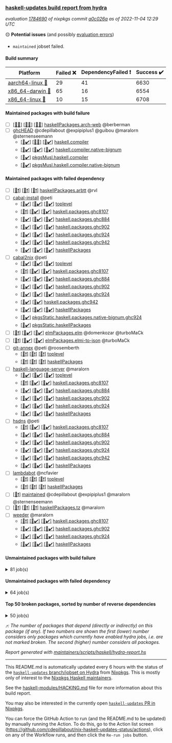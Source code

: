### [haskell-updates build report from hydra](https://hydra.nixos.org/jobset/nixpkgs/haskell-updates)
*evaluation [1784690](https://hydra.nixos.org/eval/1784690) of nixpkgs commit [a0c026a](https://github.com/NixOS/nixpkgs/commits/a0c026a0d79932b1881e02de89f0b24faf8d6024) as of 2022-11-04 12:29 UTC*

:yellow_circle: **Potential issues** (and possibly [evaluation errors](https://hydra.nixos.org/jobset/nixpkgs/haskell-updates))
  * `maintained` jobset failed.

#### Build summary

 | Platform | Failed :x: | DependencyFailed :heavy_exclamation_mark: | Success :heavy_check_mark: | 
 | --- | --- | --- | --- | 
 | [aarch64-linux :iphone:](https://hydra.nixos.org/eval/1784690?filter=.aarch64-linux) | 29 | 41 | 6630 | 
 | [x86_64-darwin :apple:](https://hydra.nixos.org/eval/1784690?filter=.x86_64-darwin) | 65 | 16 | 6554 | 
 | [x86_64-linux :penguin:](https://hydra.nixos.org/eval/1784690?filter=.x86_64-linux) | 10 | 15 | 6708 | 
#### Maintained packages with build failure
- [ ] [[:iphone::x:]](https://hydra.nixos.org/build/197649107) [[:apple::x:]](https://hydra.nixos.org/build/197650530) [[:penguin::x:]](https://hydra.nixos.org/build/197651882) [haskellPackages.arch-web](https://hydra.nixos.org/eval/1784690?filter=haskellPackages.arch-web) @berberman
- [ ] [ghcHEAD](https://hydra.nixos.org/eval/1784690?filter=ghcHEAD) @cdepillabout @expipiplus1 @guibou @maralorn @sternenseemann
  - [[:iphone::heavy_check_mark:]](https://hydra.nixos.org/build/197604411) [[:apple::x:]](https://hydra.nixos.org/build/197590187) [[:penguin::heavy_check_mark:]](https://hydra.nixos.org/build/197602355) [haskell.compiler](https://hydra.nixos.org/eval/1784690?filter=haskell.compiler.ghcHEAD)
  - [[:iphone::heavy_check_mark:]](https://hydra.nixos.org/build/197604276) [[:apple::heavy_check_mark:]](https://hydra.nixos.org/build/197594277) [[:penguin::heavy_check_mark:]](https://hydra.nixos.org/build/197585129) [haskell.compiler.native-bignum](https://hydra.nixos.org/eval/1784690?filter=haskell.compiler.native-bignum.ghcHEAD)
  -   [[:penguin::heavy_check_mark:]](https://hydra.nixos.org/build/197598513) [pkgsMusl.haskell.compiler](https://hydra.nixos.org/eval/1784690?filter=pkgsMusl.haskell.compiler.ghcHEAD)
  -   [[:penguin::heavy_check_mark:]](https://hydra.nixos.org/build/197593043) [pkgsMusl.haskell.compiler.native-bignum](https://hydra.nixos.org/eval/1784690?filter=pkgsMusl.haskell.compiler.native-bignum.ghcHEAD)
#### Maintained packages with failed dependency
- [ ] [[:iphone::heavy_exclamation_mark:]](https://hydra.nixos.org/build/197650784) [[:apple::heavy_exclamation_mark:]](https://hydra.nixos.org/build/197649951) [[:penguin::heavy_exclamation_mark:]](https://hydra.nixos.org/build/197650118) [haskellPackages.arbtt](https://hydra.nixos.org/eval/1784690?filter=haskellPackages.arbtt) @rvl
- [ ] [cabal-install](https://hydra.nixos.org/eval/1784690?filter=cabal-install) @peti
  - [[:iphone::heavy_check_mark:]](https://hydra.nixos.org/build/197597796) [[:apple::heavy_check_mark:]](https://hydra.nixos.org/build/197599273) [[:penguin::heavy_check_mark:]](https://hydra.nixos.org/build/197595110) [toplevel](https://hydra.nixos.org/eval/1784690?filter=cabal-install)
  - [[:iphone::heavy_exclamation_mark:]](https://hydra.nixos.org/build/197585524) [[:apple::heavy_check_mark:]](https://hydra.nixos.org/build/197604379) [[:penguin::heavy_check_mark:]](https://hydra.nixos.org/build/197593752) [haskell.packages.ghc8107](https://hydra.nixos.org/eval/1784690?filter=haskell.packages.ghc8107.cabal-install)
  - [[:iphone::heavy_check_mark:]](https://hydra.nixos.org/build/197594172) [[:apple::heavy_check_mark:]](https://hydra.nixos.org/build/197598921) [[:penguin::heavy_check_mark:]](https://hydra.nixos.org/build/197585728) [haskell.packages.ghc884](https://hydra.nixos.org/eval/1784690?filter=haskell.packages.ghc884.cabal-install)
  - [[:iphone::heavy_check_mark:]](https://hydra.nixos.org/build/197595113) [[:apple::heavy_check_mark:]](https://hydra.nixos.org/build/197595480) [[:penguin::heavy_check_mark:]](https://hydra.nixos.org/build/197591709) [haskell.packages.ghc902](https://hydra.nixos.org/eval/1784690?filter=haskell.packages.ghc902.cabal-install)
  - [[:iphone::heavy_check_mark:]](https://hydra.nixos.org/build/197594815) [[:apple::heavy_check_mark:]](https://hydra.nixos.org/build/197593150) [[:penguin::heavy_check_mark:]](https://hydra.nixos.org/build/197604521) [haskell.packages.ghc924](https://hydra.nixos.org/eval/1784690?filter=haskell.packages.ghc924.cabal-install)
  - [[:iphone::heavy_check_mark:]](https://hydra.nixos.org/build/197593821) [[:apple::heavy_check_mark:]](https://hydra.nixos.org/build/197591195) [[:penguin::heavy_check_mark:]](https://hydra.nixos.org/build/197588886) [haskell.packages.ghc942](https://hydra.nixos.org/eval/1784690?filter=haskell.packages.ghc942.cabal-install)
  - [[:iphone::heavy_check_mark:]](https://hydra.nixos.org/build/197603074) [[:apple::heavy_check_mark:]](https://hydra.nixos.org/build/197599502) [[:penguin::heavy_check_mark:]](https://hydra.nixos.org/build/197602032) [haskellPackages](https://hydra.nixos.org/eval/1784690?filter=haskellPackages.cabal-install)
- [ ] [cabal2nix](https://hydra.nixos.org/eval/1784690?filter=cabal2nix) @peti
  - [[:iphone::heavy_check_mark:]](https://hydra.nixos.org/build/197648579) [[:apple::heavy_check_mark:]](https://hydra.nixos.org/build/197649891) [[:penguin::heavy_check_mark:]](https://hydra.nixos.org/build/197649902) [toplevel](https://hydra.nixos.org/eval/1784690?filter=cabal2nix)
  - [[:iphone::heavy_exclamation_mark:]](https://hydra.nixos.org/build/197648235) [[:apple::heavy_check_mark:]](https://hydra.nixos.org/build/197649440) [[:penguin::heavy_check_mark:]](https://hydra.nixos.org/build/197650518) [haskell.packages.ghc8107](https://hydra.nixos.org/eval/1784690?filter=haskell.packages.ghc8107.cabal2nix)
  - [[:iphone::heavy_check_mark:]](https://hydra.nixos.org/build/197651482) [[:apple::heavy_check_mark:]](https://hydra.nixos.org/build/197648738) [[:penguin::heavy_check_mark:]](https://hydra.nixos.org/build/197649741) [haskell.packages.ghc884](https://hydra.nixos.org/eval/1784690?filter=haskell.packages.ghc884.cabal2nix)
  - [[:iphone::heavy_check_mark:]](https://hydra.nixos.org/build/197651268) [[:apple::heavy_check_mark:]](https://hydra.nixos.org/build/197651666) [[:penguin::heavy_check_mark:]](https://hydra.nixos.org/build/197650211) [haskell.packages.ghc902](https://hydra.nixos.org/eval/1784690?filter=haskell.packages.ghc902.cabal2nix)
  - [[:iphone::heavy_check_mark:]](https://hydra.nixos.org/build/197650225) [[:apple::heavy_check_mark:]](https://hydra.nixos.org/build/197649342) [[:penguin::heavy_check_mark:]](https://hydra.nixos.org/build/197649456) [haskell.packages.ghc924](https://hydra.nixos.org/eval/1784690?filter=haskell.packages.ghc924.cabal2nix)
  -  [[:apple::heavy_check_mark:]](https://hydra.nixos.org/build/197651416) [[:penguin::heavy_check_mark:]](https://hydra.nixos.org/build/197650305) [haskell.packages.ghc942](https://hydra.nixos.org/eval/1784690?filter=haskell.packages.ghc942.cabal2nix)
  - [[:iphone::heavy_check_mark:]](https://hydra.nixos.org/build/197651329) [[:apple::heavy_check_mark:]](https://hydra.nixos.org/build/197649792) [[:penguin::heavy_check_mark:]](https://hydra.nixos.org/build/197651523) [haskellPackages](https://hydra.nixos.org/eval/1784690?filter=haskellPackages.cabal2nix)
  -   [[:penguin::heavy_check_mark:]](https://hydra.nixos.org/build/197649762) [pkgsStatic.haskell.packages.native-bignum.ghc924](https://hydra.nixos.org/eval/1784690?filter=pkgsStatic.haskell.packages.native-bignum.ghc924.cabal2nix)
  -   [[:penguin::heavy_check_mark:]](https://hydra.nixos.org/build/197648354) [pkgsStatic.haskellPackages](https://hydra.nixos.org/eval/1784690?filter=pkgsStatic.haskellPackages.cabal2nix)
- [ ] [[:iphone::heavy_exclamation_mark:]](https://hydra.nixos.org/build/197650958) [[:apple::heavy_check_mark:]](https://hydra.nixos.org/build/197649702) [[:penguin::heavy_check_mark:]](https://hydra.nixos.org/build/197648842) [elmPackages.elm](https://hydra.nixos.org/eval/1784690?filter=elmPackages.elm) @domenkozar @turboMaCk
- [ ] [[:iphone::heavy_exclamation_mark:]](https://hydra.nixos.org/build/197651438) [[:apple::heavy_check_mark:]](https://hydra.nixos.org/build/197651699) [[:penguin::heavy_check_mark:]](https://hydra.nixos.org/build/197648740) [elmPackages.elmi-to-json](https://hydra.nixos.org/eval/1784690?filter=elmPackages.elmi-to-json) @turboMaCk
- [ ] [git-annex](https://hydra.nixos.org/eval/1784690?filter=git-annex) @peti @roosemberth
  - [[:iphone::heavy_exclamation_mark:]](https://hydra.nixos.org/build/197650774) [[:apple::heavy_exclamation_mark:]](https://hydra.nixos.org/build/197649644) [[:penguin::heavy_exclamation_mark:]](https://hydra.nixos.org/build/197650315) [toplevel](https://hydra.nixos.org/eval/1784690?filter=git-annex)
  - [[:iphone::heavy_exclamation_mark:]](https://hydra.nixos.org/build/197648540) [[:apple::heavy_exclamation_mark:]](https://hydra.nixos.org/build/197651139) [[:penguin::heavy_exclamation_mark:]](https://hydra.nixos.org/build/197651788) [haskellPackages](https://hydra.nixos.org/eval/1784690?filter=haskellPackages.git-annex)
- [ ] [haskell-language-server](https://hydra.nixos.org/eval/1784690?filter=haskell-language-server) @maralorn
  - [[:iphone::heavy_check_mark:]](https://hydra.nixos.org/build/197650773) [[:apple::heavy_check_mark:]](https://hydra.nixos.org/build/197648996) [[:penguin::heavy_check_mark:]](https://hydra.nixos.org/build/197649709) [toplevel](https://hydra.nixos.org/eval/1784690?filter=haskell-language-server)
  - [[:iphone::heavy_exclamation_mark:]](https://hydra.nixos.org/build/197648970) [[:apple::heavy_check_mark:]](https://hydra.nixos.org/build/197649123) [[:penguin::heavy_check_mark:]](https://hydra.nixos.org/build/197648925) [haskell.packages.ghc8107](https://hydra.nixos.org/eval/1784690?filter=haskell.packages.ghc8107.haskell-language-server)
  - [[:iphone::heavy_check_mark:]](https://hydra.nixos.org/build/197650594) [[:apple::heavy_check_mark:]](https://hydra.nixos.org/build/197651836) [[:penguin::heavy_check_mark:]](https://hydra.nixos.org/build/197648987) [haskell.packages.ghc884](https://hydra.nixos.org/eval/1784690?filter=haskell.packages.ghc884.haskell-language-server)
  - [[:iphone::heavy_check_mark:]](https://hydra.nixos.org/build/197650822) [[:apple::heavy_check_mark:]](https://hydra.nixos.org/build/197649424) [[:penguin::heavy_check_mark:]](https://hydra.nixos.org/build/197649336) [haskell.packages.ghc902](https://hydra.nixos.org/eval/1784690?filter=haskell.packages.ghc902.haskell-language-server)
  - [[:iphone::heavy_check_mark:]](https://hydra.nixos.org/build/197648682) [[:apple::heavy_check_mark:]](https://hydra.nixos.org/build/197648341) [[:penguin::heavy_check_mark:]](https://hydra.nixos.org/build/197651105) [haskell.packages.ghc924](https://hydra.nixos.org/eval/1784690?filter=haskell.packages.ghc924.haskell-language-server)
  - [[:iphone::heavy_check_mark:]](https://hydra.nixos.org/build/197651061) [[:apple::heavy_check_mark:]](https://hydra.nixos.org/build/197651359) [[:penguin::heavy_check_mark:]](https://hydra.nixos.org/build/197650988) [haskellPackages](https://hydra.nixos.org/eval/1784690?filter=haskellPackages.haskell-language-server)
- [ ] [hsdns](https://hydra.nixos.org/eval/1784690?filter=hsdns) @peti
  - [[:iphone::heavy_exclamation_mark:]](https://hydra.nixos.org/build/197585781) [[:apple::heavy_check_mark:]](https://hydra.nixos.org/build/197601154) [[:penguin::heavy_check_mark:]](https://hydra.nixos.org/build/197586759) [haskell.packages.ghc8107](https://hydra.nixos.org/eval/1784690?filter=haskell.packages.ghc8107.hsdns)
  - [[:iphone::heavy_check_mark:]](https://hydra.nixos.org/build/197597155) [[:apple::heavy_check_mark:]](https://hydra.nixos.org/build/197602006) [[:penguin::heavy_check_mark:]](https://hydra.nixos.org/build/197591843) [haskell.packages.ghc884](https://hydra.nixos.org/eval/1784690?filter=haskell.packages.ghc884.hsdns)
  - [[:iphone::heavy_check_mark:]](https://hydra.nixos.org/build/197595879) [[:apple::heavy_check_mark:]](https://hydra.nixos.org/build/197593336) [[:penguin::heavy_check_mark:]](https://hydra.nixos.org/build/197597318) [haskell.packages.ghc902](https://hydra.nixos.org/eval/1784690?filter=haskell.packages.ghc902.hsdns)
  - [[:iphone::heavy_check_mark:]](https://hydra.nixos.org/build/197598340) [[:apple::heavy_check_mark:]](https://hydra.nixos.org/build/197601885) [[:penguin::heavy_check_mark:]](https://hydra.nixos.org/build/197589631) [haskell.packages.ghc924](https://hydra.nixos.org/eval/1784690?filter=haskell.packages.ghc924.hsdns)
  - [[:iphone::heavy_check_mark:]](https://hydra.nixos.org/build/197604376) [[:apple::heavy_check_mark:]](https://hydra.nixos.org/build/197585320) [[:penguin::heavy_check_mark:]](https://hydra.nixos.org/build/197590267) [haskell.packages.ghc942](https://hydra.nixos.org/eval/1784690?filter=haskell.packages.ghc942.hsdns)
  - [[:iphone::heavy_check_mark:]](https://hydra.nixos.org/build/197603348) [[:apple::heavy_check_mark:]](https://hydra.nixos.org/build/197598605) [[:penguin::heavy_check_mark:]](https://hydra.nixos.org/build/197598313) [haskellPackages](https://hydra.nixos.org/eval/1784690?filter=haskellPackages.hsdns)
- [ ] [lambdabot](https://hydra.nixos.org/eval/1784690?filter=lambdabot) @ncfavier
  - [[:iphone::heavy_exclamation_mark:]](https://hydra.nixos.org/build/197649275) [[:apple::heavy_exclamation_mark:]](https://hydra.nixos.org/build/197649252) [[:penguin::heavy_exclamation_mark:]](https://hydra.nixos.org/build/197650853) [toplevel](https://hydra.nixos.org/eval/1784690?filter=lambdabot)
  - [[:iphone::heavy_exclamation_mark:]](https://hydra.nixos.org/build/197649428) [[:apple::heavy_exclamation_mark:]](https://hydra.nixos.org/build/197648377) [[:penguin::heavy_exclamation_mark:]](https://hydra.nixos.org/build/197648931) [haskellPackages](https://hydra.nixos.org/eval/1784690?filter=haskellPackages.lambdabot)
- [ ] [[:penguin::heavy_exclamation_mark:]](https://hydra.nixos.org/build/197649844) [maintained](https://hydra.nixos.org/eval/1784690?filter=maintained) @cdepillabout @expipiplus1 @maralorn @sternenseemann
- [ ] [[:iphone::heavy_exclamation_mark:]](https://hydra.nixos.org/build/197650814) [[:apple::heavy_exclamation_mark:]](https://hydra.nixos.org/build/197651758) [[:penguin::heavy_exclamation_mark:]](https://hydra.nixos.org/build/197649583) [haskellPackages.tz](https://hydra.nixos.org/eval/1784690?filter=haskellPackages.tz) @maralorn
- [ ] [weeder](https://hydra.nixos.org/eval/1784690?filter=weeder) @maralorn
  - [[:iphone::heavy_exclamation_mark:]](https://hydra.nixos.org/build/197650785) [[:apple::heavy_check_mark:]](https://hydra.nixos.org/build/197649115) [[:penguin::heavy_check_mark:]](https://hydra.nixos.org/build/197650069) [haskell.packages.ghc8107](https://hydra.nixos.org/eval/1784690?filter=haskell.packages.ghc8107.weeder)
  - [[:iphone::heavy_check_mark:]](https://hydra.nixos.org/build/197649557) [[:apple::heavy_check_mark:]](https://hydra.nixos.org/build/197651417) [[:penguin::heavy_check_mark:]](https://hydra.nixos.org/build/197650382) [haskell.packages.ghc902](https://hydra.nixos.org/eval/1784690?filter=haskell.packages.ghc902.weeder)
  - [[:iphone::heavy_check_mark:]](https://hydra.nixos.org/build/197650205) [[:apple::heavy_check_mark:]](https://hydra.nixos.org/build/197648481) [[:penguin::heavy_check_mark:]](https://hydra.nixos.org/build/197651066) [haskell.packages.ghc924](https://hydra.nixos.org/eval/1784690?filter=haskell.packages.ghc924.weeder)
  - [[:iphone::heavy_check_mark:]](https://hydra.nixos.org/build/197649658) [[:apple::heavy_check_mark:]](https://hydra.nixos.org/build/197651600) [[:penguin::heavy_check_mark:]](https://hydra.nixos.org/build/197651914) [haskellPackages](https://hydra.nixos.org/eval/1784690?filter=haskellPackages.weeder)
#### Unmaintained packages with build failure
<details><summary>81 job(s) </summary>

- [ ] [[:iphone::heavy_check_mark:]](https://hydra.nixos.org/build/197648346) [[:apple::heavy_check_mark:]](https://hydra.nixos.org/build/197649419) [[:penguin::x:]](https://hydra.nixos.org/build/197651538) [haskellPackages.scheduler](https://hydra.nixos.org/eval/1784690?filter=haskellPackages.scheduler)  :arrow_heading_up: 6 | 12
- [ ] [[:iphone::x:]](https://hydra.nixos.org/build/197588888) [[:apple::heavy_check_mark:]](https://hydra.nixos.org/build/197589072) [[:penguin::heavy_check_mark:]](https://hydra.nixos.org/build/197590254) [haskellPackages.OrderedBits](https://hydra.nixos.org/eval/1784690?filter=haskellPackages.OrderedBits)  :arrow_heading_up: 5 | 36
- [ ] [[:iphone::x:]](https://hydra.nixos.org/build/197650798) [[:apple::heavy_check_mark:]](https://hydra.nixos.org/build/197648812) [[:penguin::heavy_check_mark:]](https://hydra.nixos.org/build/197650929) [haskellPackages.hw-json-simd](https://hydra.nixos.org/eval/1784690?filter=haskellPackages.hw-json-simd)  :arrow_heading_up: 4 | 8
- [ ] [[:iphone::x:]](https://hydra.nixos.org/build/197648621) [[:apple::heavy_check_mark:]](https://hydra.nixos.org/build/197651765) [[:penguin::heavy_check_mark:]](https://hydra.nixos.org/build/197649080) [haskellPackages.hw-simd](https://hydra.nixos.org/eval/1784690?filter=haskellPackages.hw-simd)  :arrow_heading_up: 4 | 8
- [ ] [[:iphone::x:]](https://hydra.nixos.org/build/197649665) [[:apple::x:]](https://hydra.nixos.org/build/197651533) [[:penguin::x:]](https://hydra.nixos.org/build/197651184) [haskellPackages.tzdata](https://hydra.nixos.org/eval/1784690?filter=haskellPackages.tzdata)  :arrow_heading_up: 2 | 13
- [ ] [[:iphone::x:]](https://hydra.nixos.org/build/197599848) [[:apple::heavy_check_mark:]](https://hydra.nixos.org/build/197599144) [[:penguin::heavy_check_mark:]](https://hydra.nixos.org/build/197599908) [haskellPackages.long-double](https://hydra.nixos.org/eval/1784690?filter=haskellPackages.long-double)  :arrow_heading_up: 2 | 2
- [ ] [[:iphone::x:]](https://hydra.nixos.org/build/197650258) [[:apple::x:]](https://hydra.nixos.org/build/197650082) [[:penguin::heavy_check_mark:]](https://hydra.nixos.org/build/197649524) [haskellPackages.quic](https://hydra.nixos.org/eval/1784690?filter=haskellPackages.quic)  :arrow_heading_up: 2 | 2
- [ ] [[:iphone::x:]](https://hydra.nixos.org/build/197584819) [[:apple::heavy_check_mark:]](https://hydra.nixos.org/build/197590689) [[:penguin::heavy_check_mark:]](https://hydra.nixos.org/build/197604826) [haskellPackages.freetype2](https://hydra.nixos.org/eval/1784690?filter=haskellPackages.freetype2)  :arrow_heading_up: 1 | 8
- [ ] [[:iphone::x:]](https://hydra.nixos.org/build/197649327) [[:apple::x:]](https://hydra.nixos.org/build/197650152) [[:penguin::x:]](https://hydra.nixos.org/build/197650268) [haskellPackages.dice](https://hydra.nixos.org/eval/1784690?filter=haskellPackages.dice)  :arrow_heading_up: 1 | 1
- [ ] [[:iphone::x:]](https://hydra.nixos.org/build/197596598) [[:apple::x:]](https://hydra.nixos.org/build/197588217) [[:penguin::heavy_check_mark:]](https://hydra.nixos.org/build/197593375) [haskellPackages.easytensor](https://hydra.nixos.org/eval/1784690?filter=haskellPackages.easytensor)  :arrow_heading_up: 1 | 1
- [ ] [[:iphone::heavy_check_mark:]](https://hydra.nixos.org/build/197651111) [[:apple::x:]](https://hydra.nixos.org/build/197650289) [[:penguin::heavy_check_mark:]](https://hydra.nixos.org/build/197649975) [haskellPackages.gi-gdkx11](https://hydra.nixos.org/eval/1784690?filter=haskellPackages.gi-gdkx11)  :arrow_heading_up: 1 | 1
- [ ] [[:iphone::x:]](https://hydra.nixos.org/build/197590768) [[:apple::heavy_check_mark:]](https://hydra.nixos.org/build/197587217) [[:penguin::heavy_check_mark:]](https://hydra.nixos.org/build/197600619) [haskellPackages.nlopt-haskell](https://hydra.nixos.org/eval/1784690?filter=haskellPackages.nlopt-haskell)  :arrow_heading_up: 1 | 1
- [ ] [[:iphone::heavy_check_mark:]](https://hydra.nixos.org/build/197597403) [[:apple::x:]](https://hydra.nixos.org/build/197596448) [[:penguin::heavy_check_mark:]](https://hydra.nixos.org/build/197595547) [haskellPackages.openal-ffi](https://hydra.nixos.org/eval/1784690?filter=haskellPackages.openal-ffi)  :arrow_heading_up: 1 | 1
- [ ] [[:iphone::heavy_check_mark:]](https://hydra.nixos.org/build/197594370) [[:apple::x:]](https://hydra.nixos.org/build/197593558) [[:penguin::heavy_check_mark:]](https://hydra.nixos.org/build/197589402) [haskellPackages.stm-queue](https://hydra.nixos.org/eval/1784690?filter=haskellPackages.stm-queue)  :arrow_heading_up: 1 | 1
- [ ] [[:iphone::x:]](https://hydra.nixos.org/build/197594699) [[:apple::x:]](https://hydra.nixos.org/build/197593013) [[:penguin::heavy_check_mark:]](https://hydra.nixos.org/build/197587293) [haskellPackages.swisstable](https://hydra.nixos.org/eval/1784690?filter=haskellPackages.swisstable)  :arrow_heading_up: 1 | 1
- [ ] [[:iphone::x:]](https://hydra.nixos.org/build/197601957) [[:apple::heavy_check_mark:]](https://hydra.nixos.org/build/197590693) [[:penguin::heavy_check_mark:]](https://hydra.nixos.org/build/197604108) [haskellPackages.unicode-properties](https://hydra.nixos.org/eval/1784690?filter=haskellPackages.unicode-properties)  :arrow_heading_up: 1 | 1
- [ ] [[:iphone::x:]](https://hydra.nixos.org/build/197596717) [[:apple::heavy_check_mark:]](https://hydra.nixos.org/build/197588771) [[:penguin::heavy_check_mark:]](https://hydra.nixos.org/build/197585972) [haskellPackages.flatparse](https://hydra.nixos.org/eval/1784690?filter=haskellPackages.flatparse)  :arrow_heading_up: 0 | 17
- [ ] [[:iphone::heavy_check_mark:]](https://hydra.nixos.org/build/197591115) [[:apple::x:]](https://hydra.nixos.org/build/197601779) [[:penguin::heavy_check_mark:]](https://hydra.nixos.org/build/197585587) [haskellPackages.PyF](https://hydra.nixos.org/eval/1784690?filter=haskellPackages.PyF)  :arrow_heading_up: 0 | 5
- [ ] [[:iphone::heavy_check_mark:]](https://hydra.nixos.org/build/197591224) [[:apple::x:]](https://hydra.nixos.org/build/197592774) [[:penguin::heavy_check_mark:]](https://hydra.nixos.org/build/197594728) [haskellPackages.hmidi](https://hydra.nixos.org/eval/1784690?filter=haskellPackages.hmidi)  :arrow_heading_up: 0 | 4
- [ ] [[:iphone::heavy_check_mark:]](https://hydra.nixos.org/build/197603161) [[:apple::x:]](https://hydra.nixos.org/build/197648464) [[:penguin::heavy_check_mark:]](https://hydra.nixos.org/build/197601267) [haskellPackages.SDL-mixer](https://hydra.nixos.org/eval/1784690?filter=haskellPackages.SDL-mixer)  :arrow_heading_up: 0 | 2
- [ ] [[:iphone::x:]](https://hydra.nixos.org/build/197651665) [[:apple::x:]](https://hydra.nixos.org/build/197651406) [[:penguin::x:]](https://hydra.nixos.org/build/197649047) [haskellPackages.polysemy-log-co](https://hydra.nixos.org/eval/1784690?filter=haskellPackages.polysemy-log-co)  :arrow_heading_up: 0 | 2
- [ ] [[:iphone::heavy_check_mark:]](https://hydra.nixos.org/build/197589321) [[:apple::x:]](https://hydra.nixos.org/build/197604387) [[:penguin::heavy_check_mark:]](https://hydra.nixos.org/build/197593128) [haskellPackages.posix-socket](https://hydra.nixos.org/eval/1784690?filter=haskellPackages.posix-socket)  :arrow_heading_up: 0 | 2
- [ ] [[:iphone::heavy_check_mark:]](https://hydra.nixos.org/build/197604409) [[:apple::x:]](https://hydra.nixos.org/build/197595484) [[:penguin::heavy_check_mark:]](https://hydra.nixos.org/build/197599064) [haskellPackages.hamid](https://hydra.nixos.org/eval/1784690?filter=haskellPackages.hamid)  :arrow_heading_up: 0 | 1
- [ ] [[:iphone::heavy_check_mark:]](https://hydra.nixos.org/build/197600830) [[:apple::x:]](https://hydra.nixos.org/build/197590908) [[:penguin::heavy_check_mark:]](https://hydra.nixos.org/build/197594131) [haskellPackages.hmatrix-morpheus](https://hydra.nixos.org/eval/1784690?filter=haskellPackages.hmatrix-morpheus)  :arrow_heading_up: 0 | 1
- [ ] [[:iphone::heavy_check_mark:]](https://hydra.nixos.org/build/197587410) [[:apple::x:]](https://hydra.nixos.org/build/197594787) [[:penguin::heavy_check_mark:]](https://hydra.nixos.org/build/197601455) [haskellPackages.huckleberry](https://hydra.nixos.org/eval/1784690?filter=haskellPackages.huckleberry)  :arrow_heading_up: 0 | 1
- [ ] [[:iphone::heavy_check_mark:]](https://hydra.nixos.org/build/197595853) [[:apple::x:]](https://hydra.nixos.org/build/197602652) [[:penguin::heavy_check_mark:]](https://hydra.nixos.org/build/197602102) [haskellPackages.om-time](https://hydra.nixos.org/eval/1784690?filter=haskellPackages.om-time)  :arrow_heading_up: 0 | 1
- [ ] [[:iphone::x:]](https://hydra.nixos.org/build/197604616) [[:apple::heavy_check_mark:]](https://hydra.nixos.org/build/197595986) [[:penguin::heavy_check_mark:]](https://hydra.nixos.org/build/197598233) [haskellPackages.picosat](https://hydra.nixos.org/eval/1784690?filter=haskellPackages.picosat)  :arrow_heading_up: 0 | 1
- [ ] [[:iphone::heavy_check_mark:]](https://hydra.nixos.org/build/197599702) [[:apple::x:]](https://hydra.nixos.org/build/197601490) [[:penguin::heavy_check_mark:]](https://hydra.nixos.org/build/197584989) [haskellPackages.select](https://hydra.nixos.org/eval/1784690?filter=haskellPackages.select)  :arrow_heading_up: 0 | 1
- [ ] [[:iphone::heavy_check_mark:]](https://hydra.nixos.org/build/197603631) [[:apple::x:]](https://hydra.nixos.org/build/197587813) [[:penguin::heavy_check_mark:]](https://hydra.nixos.org/build/197587402) [haskellPackages.sysinfo](https://hydra.nixos.org/eval/1784690?filter=haskellPackages.sysinfo)  :arrow_heading_up: 0 | 1
- [ ] [[:iphone::heavy_check_mark:]](https://hydra.nixos.org/build/197600458) [[:apple::x:]](https://hydra.nixos.org/build/197602928) [[:penguin::heavy_check_mark:]](https://hydra.nixos.org/build/197596246) [haskellPackages.FractalArt](https://hydra.nixos.org/eval/1784690?filter=haskellPackages.FractalArt) 
- [ ] [[:iphone::x:]](https://hydra.nixos.org/build/197588800) [[:apple::heavy_check_mark:]](https://hydra.nixos.org/build/197594982) [[:penguin::heavy_check_mark:]](https://hydra.nixos.org/build/197589813) [haskellPackages.HsASA](https://hydra.nixos.org/eval/1784690?filter=haskellPackages.HsASA) 
- [ ] [[:iphone::heavy_check_mark:]](https://hydra.nixos.org/build/197601006) [[:apple::x:]](https://hydra.nixos.org/build/197594167) [[:penguin::heavy_check_mark:]](https://hydra.nixos.org/build/197602592) [haskellPackages.chiphunk](https://hydra.nixos.org/eval/1784690?filter=haskellPackages.chiphunk) 
- [ ] [[:iphone::x:]](https://hydra.nixos.org/build/197592906) [[:apple::heavy_check_mark:]](https://hydra.nixos.org/build/197585921) [[:penguin::heavy_check_mark:]](https://hydra.nixos.org/build/197587979) [haskellPackages.comfort-fftw](https://hydra.nixos.org/eval/1784690?filter=haskellPackages.comfort-fftw) 
- [ ] [[:iphone::heavy_check_mark:]](https://hydra.nixos.org/build/197594668) [[:apple::x:]](https://hydra.nixos.org/build/197597063) [[:penguin::heavy_check_mark:]](https://hydra.nixos.org/build/197593868) [haskellPackages.diskhash](https://hydra.nixos.org/eval/1784690?filter=haskellPackages.diskhash) 
- [ ] [[:iphone::heavy_check_mark:]](https://hydra.nixos.org/build/197592972) [[:apple::x:]](https://hydra.nixos.org/build/197587269) [[:penguin::heavy_check_mark:]](https://hydra.nixos.org/build/197594512) [haskellPackages.epub-tools](https://hydra.nixos.org/eval/1784690?filter=haskellPackages.epub-tools) 
- [ ] [[:iphone::heavy_check_mark:]](https://hydra.nixos.org/build/197590730) [[:apple::x:]](https://hydra.nixos.org/build/197590108) [[:penguin::heavy_check_mark:]](https://hydra.nixos.org/build/197588382) [haskellPackages.fudgets](https://hydra.nixos.org/eval/1784690?filter=haskellPackages.fudgets) 
- [ ] [[:iphone::heavy_check_mark:]](https://hydra.nixos.org/build/197648632) [[:apple::x:]](https://hydra.nixos.org/build/197650138) [[:penguin::heavy_check_mark:]](https://hydra.nixos.org/build/197649444) [haskellPackages.gerrit](https://hydra.nixos.org/eval/1784690?filter=haskellPackages.gerrit) 
- [ ] [[:iphone::heavy_check_mark:]](https://hydra.nixos.org/build/197596914) [[:apple::x:]](https://hydra.nixos.org/build/197595969) [[:penguin::heavy_check_mark:]](https://hydra.nixos.org/build/197590818) [haskellPackages.ghc-gc-hook](https://hydra.nixos.org/eval/1784690?filter=haskellPackages.ghc-gc-hook) 
- [ ] [[:apple::x:]](https://hydra.nixos.org/build/197649686) [haskellPackages.gi-gtkosxapplication](https://hydra.nixos.org/eval/1784690?filter=haskellPackages.gi-gtkosxapplication) 
- [ ] [[:iphone::x:]](https://hydra.nixos.org/build/197595645) [[:penguin::heavy_check_mark:]](https://hydra.nixos.org/build/197592916) [haskellPackages.gnome-keyring](https://hydra.nixos.org/eval/1784690?filter=haskellPackages.gnome-keyring) 
- [ ] [[:apple::x:]](https://hydra.nixos.org/build/197605025) [haskellPackages.gtk-mac-integration](https://hydra.nixos.org/eval/1784690?filter=haskellPackages.gtk-mac-integration) 
- [ ] [[:iphone::heavy_check_mark:]](https://hydra.nixos.org/build/197589671) [[:apple::x:]](https://hydra.nixos.org/build/197589996) [[:penguin::heavy_check_mark:]](https://hydra.nixos.org/build/197604216) [haskellPackages.gtk-traymanager](https://hydra.nixos.org/eval/1784690?filter=haskellPackages.gtk-traymanager) 
- [ ] [[:apple::x:]](https://hydra.nixos.org/build/197592495) [haskellPackages.gtk3-mac-integration](https://hydra.nixos.org/eval/1784690?filter=haskellPackages.gtk3-mac-integration) 
- [ ] [[:iphone::heavy_check_mark:]](https://hydra.nixos.org/build/197602883) [[:apple::x:]](https://hydra.nixos.org/build/197592426) [[:penguin::heavy_check_mark:]](https://hydra.nixos.org/build/197587646) [haskellPackages.hid](https://hydra.nixos.org/eval/1784690?filter=haskellPackages.hid) 
- [ ] [[:iphone::heavy_check_mark:]](https://hydra.nixos.org/build/197604069) [[:apple::x:]](https://hydra.nixos.org/build/197597473) [[:penguin::heavy_check_mark:]](https://hydra.nixos.org/build/197587110) [haskellPackages.highlight](https://hydra.nixos.org/eval/1784690?filter=haskellPackages.highlight) 
- [ ] [[:iphone::heavy_check_mark:]](https://hydra.nixos.org/build/197590258) [[:apple::x:]](https://hydra.nixos.org/build/197593132) [[:penguin::heavy_check_mark:]](https://hydra.nixos.org/build/197591198) [haskellPackages.hsshellscript](https://hydra.nixos.org/eval/1784690?filter=haskellPackages.hsshellscript) 
- [ ] [[:iphone::heavy_check_mark:]](https://hydra.nixos.org/build/197585143) [[:apple::x:]](https://hydra.nixos.org/build/197590224) [[:penguin::heavy_check_mark:]](https://hydra.nixos.org/build/197595569) [haskellPackages.hssourceinfo](https://hydra.nixos.org/eval/1784690?filter=haskellPackages.hssourceinfo) 
- [ ] [[:iphone::x:]](https://hydra.nixos.org/build/197651280) [[:apple::x:]](https://hydra.nixos.org/build/197651512) [[:penguin::x:]](https://hydra.nixos.org/build/197648545) [haskellPackages.imm](https://hydra.nixos.org/eval/1784690?filter=haskellPackages.imm) 
- [ ] [[:iphone::heavy_check_mark:]](https://hydra.nixos.org/build/197585893) [[:apple::x:]](https://hydra.nixos.org/build/197591045) [[:penguin::heavy_check_mark:]](https://hydra.nixos.org/build/197604896) [haskellPackages.interprocess](https://hydra.nixos.org/eval/1784690?filter=haskellPackages.interprocess) 
- [ ] [[:iphone::heavy_check_mark:]](https://hydra.nixos.org/build/197586179) [[:apple::x:]](https://hydra.nixos.org/build/197591643) [[:penguin::heavy_check_mark:]](https://hydra.nixos.org/build/197590945) [haskellPackages.ipcvar](https://hydra.nixos.org/eval/1784690?filter=haskellPackages.ipcvar) 
- [ ] [[:iphone::x:]](https://hydra.nixos.org/build/197648348) [[:apple::heavy_check_mark:]](https://hydra.nixos.org/build/197649599) [[:penguin::heavy_check_mark:]](https://hydra.nixos.org/build/197651146) [haskellPackages.jammittools](https://hydra.nixos.org/eval/1784690?filter=haskellPackages.jammittools) 
- [ ] [[:apple::x:]](https://hydra.nixos.org/build/197603990) [haskellPackages.kqueue](https://hydra.nixos.org/eval/1784690?filter=haskellPackages.kqueue) 
- [ ] [[:iphone::heavy_check_mark:]](https://hydra.nixos.org/build/197589586) [[:apple::x:]](https://hydra.nixos.org/build/197593638) [[:penguin::heavy_check_mark:]](https://hydra.nixos.org/build/197590434) [haskellPackages.linux-framebuffer](https://hydra.nixos.org/eval/1784690?filter=haskellPackages.linux-framebuffer) 
- [ ] [[:iphone::heavy_check_mark:]](https://hydra.nixos.org/build/197648424) [[:apple::x:]](https://hydra.nixos.org/build/197648918) [[:penguin::heavy_check_mark:]](https://hydra.nixos.org/build/197649896) [haskellPackages.lxd-client-config](https://hydra.nixos.org/eval/1784690?filter=haskellPackages.lxd-client-config) 
- [ ] [[:iphone::heavy_check_mark:]](https://hydra.nixos.org/build/197651890) [[:apple::x:]](https://hydra.nixos.org/build/197650652) [[:penguin::heavy_check_mark:]](https://hydra.nixos.org/build/197648765) [haskellPackages.mediawiki2latex](https://hydra.nixos.org/eval/1784690?filter=haskellPackages.mediawiki2latex) 
- [ ] [[:iphone::heavy_check_mark:]](https://hydra.nixos.org/build/197602114) [[:apple::x:]](https://hydra.nixos.org/build/197603067) [[:penguin::heavy_check_mark:]](https://hydra.nixos.org/build/197600162) [haskellPackages.memfd](https://hydra.nixos.org/eval/1784690?filter=haskellPackages.memfd) 
- [ ] [[:iphone::heavy_check_mark:]](https://hydra.nixos.org/build/197584632) [[:apple::x:]](https://hydra.nixos.org/build/197593252) [[:penguin::heavy_check_mark:]](https://hydra.nixos.org/build/197586418) [haskellPackages.mercury-api](https://hydra.nixos.org/eval/1784690?filter=haskellPackages.mercury-api) 
- [ ] [[:iphone::heavy_check_mark:]](https://hydra.nixos.org/build/197588935) [[:apple::heavy_check_mark:]](https://hydra.nixos.org/build/197592956) [[:penguin::x:]](https://hydra.nixos.org/build/197599110) [haskellPackages.mock-time](https://hydra.nixos.org/eval/1784690?filter=haskellPackages.mock-time) 
- [ ] [[:iphone::heavy_check_mark:]](https://hydra.nixos.org/build/197649210) [[:apple::x:]](https://hydra.nixos.org/build/197651195) [[:penguin::heavy_check_mark:]](https://hydra.nixos.org/build/197651673) [haskellPackages.nix-serve-ng](https://hydra.nixos.org/eval/1784690?filter=haskellPackages.nix-serve-ng) 
- [ ] [[:iphone::heavy_check_mark:]](https://hydra.nixos.org/build/197648674) [[:apple::x:]](https://hydra.nixos.org/build/197649998) [[:penguin::heavy_check_mark:]](https://hydra.nixos.org/build/197650005) [haskellPackages.persistent-pagination](https://hydra.nixos.org/eval/1784690?filter=haskellPackages.persistent-pagination) 
- [ ] [[:iphone::heavy_check_mark:]](https://hydra.nixos.org/build/197651843) [[:apple::x:]](https://hydra.nixos.org/build/197649666) [[:penguin::heavy_check_mark:]](https://hydra.nixos.org/build/197651445) [haskellPackages.phatsort](https://hydra.nixos.org/eval/1784690?filter=haskellPackages.phatsort) 
- [ ] [[:iphone::heavy_check_mark:]](https://hydra.nixos.org/build/197589767) [[:apple::x:]](https://hydra.nixos.org/build/197591268) [[:penguin::heavy_check_mark:]](https://hydra.nixos.org/build/197584722) [haskellPackages.ping-wrapper](https://hydra.nixos.org/eval/1784690?filter=haskellPackages.ping-wrapper) 
- [ ] [[:iphone::heavy_check_mark:]](https://hydra.nixos.org/build/197593459) [[:apple::x:]](https://hydra.nixos.org/build/197604469) [[:penguin::heavy_check_mark:]](https://hydra.nixos.org/build/197601035) [haskellPackages.posix-timer](https://hydra.nixos.org/eval/1784690?filter=haskellPackages.posix-timer) 
- [ ] [[:iphone::heavy_check_mark:]](https://hydra.nixos.org/build/197648699) [[:apple::x:]](https://hydra.nixos.org/build/197649397) [[:penguin::heavy_check_mark:]](https://hydra.nixos.org/build/197649230) [haskellPackages.powerqueue-distributed](https://hydra.nixos.org/eval/1784690?filter=haskellPackages.powerqueue-distributed) 
- [ ] [[:iphone::heavy_check_mark:]](https://hydra.nixos.org/build/197593448) [[:apple::x:]](https://hydra.nixos.org/build/197604229) [[:penguin::heavy_check_mark:]](https://hydra.nixos.org/build/197599113) [haskellPackages.procex](https://hydra.nixos.org/eval/1784690?filter=haskellPackages.procex) 
- [ ] [[:iphone::heavy_check_mark:]](https://hydra.nixos.org/build/197585425) [[:apple::x:]](https://hydra.nixos.org/build/197590593) [[:penguin::heavy_check_mark:]](https://hydra.nixos.org/build/197585831) [haskellPackages.pthread](https://hydra.nixos.org/eval/1784690?filter=haskellPackages.pthread) 
- [ ] [[:iphone::x:]](https://hydra.nixos.org/build/197594170) [[:apple::heavy_check_mark:]](https://hydra.nixos.org/build/197589976) [[:penguin::heavy_check_mark:]](https://hydra.nixos.org/build/197593409) [haskellPackages.risc386](https://hydra.nixos.org/eval/1784690?filter=haskellPackages.risc386) 
- [ ] [[:iphone::heavy_check_mark:]](https://hydra.nixos.org/build/197599833) [[:apple::x:]](https://hydra.nixos.org/build/197651719) [[:penguin::heavy_check_mark:]](https://hydra.nixos.org/build/197597798) [haskellPackages.sfml-audio](https://hydra.nixos.org/eval/1784690?filter=haskellPackages.sfml-audio) 
- [ ] [[:iphone::heavy_check_mark:]](https://hydra.nixos.org/build/197649750) [[:apple::x:]](https://hydra.nixos.org/build/197649401) [[:penguin::heavy_check_mark:]](https://hydra.nixos.org/build/197650721) [haskellPackages.skews](https://hydra.nixos.org/eval/1784690?filter=haskellPackages.skews) 
- [ ] [[:iphone::x:]](https://hydra.nixos.org/build/197592693) [[:apple::x:]](https://hydra.nixos.org/build/197596138) [[:penguin::heavy_check_mark:]](https://hydra.nixos.org/build/197593181) [haskellPackages.slugify](https://hydra.nixos.org/eval/1784690?filter=haskellPackages.slugify) 
- [ ] [[:iphone::heavy_check_mark:]](https://hydra.nixos.org/build/197593920) [[:apple::x:]](https://hydra.nixos.org/build/197600527) [[:penguin::heavy_check_mark:]](https://hydra.nixos.org/build/197602902) [haskellPackages.tailfile-hinotify](https://hydra.nixos.org/eval/1784690?filter=haskellPackages.tailfile-hinotify) 
- [ ] [[:iphone::x:]](https://hydra.nixos.org/build/197651570) [[:apple::x:]](https://hydra.nixos.org/build/197651471) [[:penguin::x:]](https://hydra.nixos.org/build/197648596) [haskellPackages.termbox-banana](https://hydra.nixos.org/eval/1784690?filter=haskellPackages.termbox-banana) 
- [ ] [[:iphone::x:]](https://hydra.nixos.org/build/197648928) [[:apple::x:]](https://hydra.nixos.org/build/197648428) [[:penguin::x:]](https://hydra.nixos.org/build/197651662) [haskellPackages.termbox-tea](https://hydra.nixos.org/eval/1784690?filter=haskellPackages.termbox-tea) 
- [ ] [[:iphone::x:]](https://hydra.nixos.org/build/197650554) [[:apple::x:]](https://hydra.nixos.org/build/197650190) [[:penguin::heavy_exclamation_mark:]](https://hydra.nixos.org/build/197649978) [haskellPackages.text-compression](https://hydra.nixos.org/eval/1784690?filter=haskellPackages.text-compression) 
- [ ] [[:iphone::x:]](https://hydra.nixos.org/build/197650711) [[:apple::x:]](https://hydra.nixos.org/build/197649938) [[:penguin::x:]](https://hydra.nixos.org/build/197650424) [haskellPackages.type-level-kv-list-esqueleto](https://hydra.nixos.org/eval/1784690?filter=haskellPackages.type-level-kv-list-esqueleto) 
- [ ] [[:iphone::x:]](https://hydra.nixos.org/build/197587454) [[:apple::heavy_check_mark:]](https://hydra.nixos.org/build/197600912) [[:penguin::heavy_check_mark:]](https://hydra.nixos.org/build/197591429) [haskellPackages.wiringPi](https://hydra.nixos.org/eval/1784690?filter=haskellPackages.wiringPi) 
- [ ] [[:iphone::x:]](https://hydra.nixos.org/build/197589071) [[:apple::heavy_check_mark:]](https://hydra.nixos.org/build/197604693) [[:penguin::heavy_check_mark:]](https://hydra.nixos.org/build/197591227) [haskellPackages.x86-64bit](https://hydra.nixos.org/eval/1784690?filter=haskellPackages.x86-64bit) 
- [ ] [[:iphone::heavy_check_mark:]](https://hydra.nixos.org/build/197596285) [[:apple::x:]](https://hydra.nixos.org/build/197595445) [[:penguin::heavy_check_mark:]](https://hydra.nixos.org/build/197586190) [haskellPackages.xmonad-utils](https://hydra.nixos.org/eval/1784690?filter=haskellPackages.xmonad-utils) 
- [ ] [[:iphone::heavy_check_mark:]](https://hydra.nixos.org/build/197597624) [[:apple::x:]](https://hydra.nixos.org/build/197600188) [[:penguin::heavy_check_mark:]](https://hydra.nixos.org/build/197590112) [haskellPackages.yoga](https://hydra.nixos.org/eval/1784690?filter=haskellPackages.yoga) 
- [ ] [[:iphone::heavy_check_mark:]](https://hydra.nixos.org/build/197596452) [[:apple::x:]](https://hydra.nixos.org/build/197597134) [[:penguin::heavy_check_mark:]](https://hydra.nixos.org/build/197594158) [haskellPackages.zot](https://hydra.nixos.org/eval/1784690?filter=haskellPackages.zot) 
- [ ] [[:iphone::heavy_check_mark:]](https://hydra.nixos.org/build/197588146) [[:apple::x:]](https://hydra.nixos.org/build/197589891) [[:penguin::heavy_check_mark:]](https://hydra.nixos.org/build/197604849) [haskellPackages.zxcvbn-c](https://hydra.nixos.org/eval/1784690?filter=haskellPackages.zxcvbn-c) 
</details>

#### Unmaintained packages with failed dependency
<details><summary>64 job(s) </summary>

- [ ] [[:iphone::heavy_check_mark:]](https://hydra.nixos.org/build/197651162) [[:apple::heavy_check_mark:]](https://hydra.nixos.org/build/197650653) [[:penguin::heavy_exclamation_mark:]](https://hydra.nixos.org/build/197649478) [haskellPackages.massiv](https://hydra.nixos.org/eval/1784690?filter=haskellPackages.massiv)  :arrow_heading_up: 5 | 10
- [ ] [[:iphone::heavy_exclamation_mark:]](https://hydra.nixos.org/build/197585744) [[:apple::heavy_check_mark:]](https://hydra.nixos.org/build/197596133) [[:penguin::heavy_check_mark:]](https://hydra.nixos.org/build/197591160) [haskellPackages.PrimitiveArray](https://hydra.nixos.org/eval/1784690?filter=haskellPackages.PrimitiveArray)  :arrow_heading_up: 4 | 35
- [ ] [hpack](https://hydra.nixos.org/eval/1784690?filter=hpack)  :arrow_heading_up: 4 | 15
  - [[:iphone::heavy_check_mark:]](https://hydra.nixos.org/build/197650114) [[:apple::heavy_check_mark:]](https://hydra.nixos.org/build/197649807) [[:penguin::heavy_check_mark:]](https://hydra.nixos.org/build/197651939) [toplevel](https://hydra.nixos.org/eval/1784690?filter=hpack)
  - [[:iphone::heavy_exclamation_mark:]](https://hydra.nixos.org/build/197650323) [[:apple::heavy_check_mark:]](https://hydra.nixos.org/build/197649498) [[:penguin::heavy_check_mark:]](https://hydra.nixos.org/build/197650282) [haskell.packages.ghc8107](https://hydra.nixos.org/eval/1784690?filter=haskell.packages.ghc8107.hpack)
  - [[:iphone::heavy_check_mark:]](https://hydra.nixos.org/build/197650904) [[:apple::heavy_check_mark:]](https://hydra.nixos.org/build/197648352) [[:penguin::heavy_check_mark:]](https://hydra.nixos.org/build/197651186) [haskell.packages.ghc884](https://hydra.nixos.org/eval/1784690?filter=haskell.packages.ghc884.hpack)
  - [[:iphone::heavy_check_mark:]](https://hydra.nixos.org/build/197649459) [[:apple::heavy_check_mark:]](https://hydra.nixos.org/build/197648990) [[:penguin::heavy_check_mark:]](https://hydra.nixos.org/build/197649072) [haskell.packages.ghc902](https://hydra.nixos.org/eval/1784690?filter=haskell.packages.ghc902.hpack)
  - [[:iphone::heavy_check_mark:]](https://hydra.nixos.org/build/197650292) [[:apple::heavy_check_mark:]](https://hydra.nixos.org/build/197649785) [[:penguin::heavy_check_mark:]](https://hydra.nixos.org/build/197649832) [haskell.packages.ghc924](https://hydra.nixos.org/eval/1784690?filter=haskell.packages.ghc924.hpack)
  - [[:iphone::heavy_exclamation_mark:]](https://hydra.nixos.org/build/197651089) [[:apple::heavy_check_mark:]](https://hydra.nixos.org/build/197648892) [[:penguin::heavy_check_mark:]](https://hydra.nixos.org/build/197649260) [haskell.packages.ghc942](https://hydra.nixos.org/eval/1784690?filter=haskell.packages.ghc942.hpack)
  - [[:iphone::heavy_check_mark:]](https://hydra.nixos.org/build/197650089) [[:apple::heavy_check_mark:]](https://hydra.nixos.org/build/197648958) [[:penguin::heavy_check_mark:]](https://hydra.nixos.org/build/197651343) [haskellPackages](https://hydra.nixos.org/eval/1784690?filter=haskellPackages.hpack)
- [ ] [[:iphone::heavy_exclamation_mark:]](https://hydra.nixos.org/build/197588616) [[:apple::heavy_check_mark:]](https://hydra.nixos.org/build/197588158) [[:penguin::heavy_check_mark:]](https://hydra.nixos.org/build/197592647) [haskellPackages.BiobaseTypes](https://hydra.nixos.org/eval/1784690?filter=haskellPackages.BiobaseTypes)  :arrow_heading_up: 3 | 21
- [ ] [[:iphone::heavy_exclamation_mark:]](https://hydra.nixos.org/build/197651480) [[:apple::heavy_check_mark:]](https://hydra.nixos.org/build/197651324) [[:penguin::heavy_check_mark:]](https://hydra.nixos.org/build/197649491) [haskellPackages.hw-json-standard-cursor](https://hydra.nixos.org/eval/1784690?filter=haskellPackages.hw-json-standard-cursor)  :arrow_heading_up: 2 | 6
- [ ] [[:iphone::heavy_exclamation_mark:]](https://hydra.nixos.org/build/197648685) [[:apple::heavy_check_mark:]](https://hydra.nixos.org/build/197649415) [[:penguin::heavy_check_mark:]](https://hydra.nixos.org/build/197651035) [haskellPackages.hw-json-simple-cursor](https://hydra.nixos.org/eval/1784690?filter=haskellPackages.hw-json-simple-cursor)  :arrow_heading_up: 2 | 4
- [ ] [[:iphone::heavy_exclamation_mark:]](https://hydra.nixos.org/build/197586425) [[:apple::heavy_check_mark:]](https://hydra.nixos.org/build/197586492) [[:penguin::heavy_check_mark:]](https://hydra.nixos.org/build/197599102) [haskellPackages.BiobaseENA](https://hydra.nixos.org/eval/1784690?filter=haskellPackages.BiobaseENA)  :arrow_heading_up: 1 | 18
- [ ] [[:iphone::heavy_check_mark:]](https://hydra.nixos.org/build/197649729) [[:apple::heavy_check_mark:]](https://hydra.nixos.org/build/197651315) [[:penguin::heavy_exclamation_mark:]](https://hydra.nixos.org/build/197650495) [haskellPackages.Color](https://hydra.nixos.org/eval/1784690?filter=haskellPackages.Color)  :arrow_heading_up: 1 | 6
- [ ] [hoogle](https://hydra.nixos.org/eval/1784690?filter=hoogle)  :arrow_heading_up: 1 | 3
  - [[:iphone::heavy_exclamation_mark:]](https://hydra.nixos.org/build/197649778) [[:apple::heavy_check_mark:]](https://hydra.nixos.org/build/197649267) [[:penguin::heavy_check_mark:]](https://hydra.nixos.org/build/197648305) [haskell.packages.ghc8107](https://hydra.nixos.org/eval/1784690?filter=haskell.packages.ghc8107.hoogle)
  - [[:iphone::heavy_check_mark:]](https://hydra.nixos.org/build/197649340) [[:apple::heavy_check_mark:]](https://hydra.nixos.org/build/197650100) [[:penguin::heavy_check_mark:]](https://hydra.nixos.org/build/197650744) [haskell.packages.ghc884](https://hydra.nixos.org/eval/1784690?filter=haskell.packages.ghc884.hoogle)
  - [[:iphone::heavy_check_mark:]](https://hydra.nixos.org/build/197650982) [[:apple::heavy_check_mark:]](https://hydra.nixos.org/build/197649795) [[:penguin::heavy_check_mark:]](https://hydra.nixos.org/build/197651214) [haskell.packages.ghc902](https://hydra.nixos.org/eval/1784690?filter=haskell.packages.ghc902.hoogle)
  - [[:iphone::heavy_check_mark:]](https://hydra.nixos.org/build/197649659) [[:apple::heavy_check_mark:]](https://hydra.nixos.org/build/197651815) [[:penguin::heavy_check_mark:]](https://hydra.nixos.org/build/197648356) [haskell.packages.ghc924](https://hydra.nixos.org/eval/1784690?filter=haskell.packages.ghc924.hoogle)
  - [[:iphone::heavy_exclamation_mark:]](https://hydra.nixos.org/build/197650573) [[:apple::heavy_check_mark:]](https://hydra.nixos.org/build/197648871) [[:penguin::heavy_check_mark:]](https://hydra.nixos.org/build/197649370) [haskell.packages.ghc942](https://hydra.nixos.org/eval/1784690?filter=haskell.packages.ghc942.hoogle)
  - [[:iphone::heavy_check_mark:]](https://hydra.nixos.org/build/197650461) [[:apple::heavy_check_mark:]](https://hydra.nixos.org/build/197648382) [[:penguin::heavy_check_mark:]](https://hydra.nixos.org/build/197651532) [haskellPackages](https://hydra.nixos.org/eval/1784690?filter=haskellPackages.hoogle)
- [ ] [[:iphone::heavy_exclamation_mark:]](https://hydra.nixos.org/build/197649893) [[:apple::heavy_check_mark:]](https://hydra.nixos.org/build/197651709) [[:penguin::heavy_check_mark:]](https://hydra.nixos.org/build/197648304) [haskellPackages.hw-json](https://hydra.nixos.org/eval/1784690?filter=haskellPackages.hw-json)  :arrow_heading_up: 1 | 3
- [ ] [[:iphone::heavy_exclamation_mark:]](https://hydra.nixos.org/build/197651075) [[:apple::heavy_exclamation_mark:]](https://hydra.nixos.org/build/197650705) [[:penguin::heavy_check_mark:]](https://hydra.nixos.org/build/197651353) [haskellPackages.http3](https://hydra.nixos.org/eval/1784690?filter=haskellPackages.http3)  :arrow_heading_up: 1 | 1
- [ ] [[:iphone::heavy_check_mark:]](https://hydra.nixos.org/build/197648589) [[:apple::heavy_exclamation_mark:]](https://hydra.nixos.org/build/197651907) [[:penguin::heavy_check_mark:]](https://hydra.nixos.org/build/197648463) [haskellPackages.wss-client](https://hydra.nixos.org/eval/1784690?filter=haskellPackages.wss-client)  :arrow_heading_up: 1 | 1
- [ ] [[:iphone::heavy_exclamation_mark:]](https://hydra.nixos.org/build/197589262) [[:apple::heavy_check_mark:]](https://hydra.nixos.org/build/197594346) [[:penguin::heavy_check_mark:]](https://hydra.nixos.org/build/197592526) [haskellPackages.BiobaseXNA](https://hydra.nixos.org/eval/1784690?filter=haskellPackages.BiobaseXNA)  :arrow_heading_up: 0 | 17
- [ ] [[:iphone::heavy_exclamation_mark:]](https://hydra.nixos.org/build/197587550) [[:apple::heavy_check_mark:]](https://hydra.nixos.org/build/197585756) [[:penguin::heavy_check_mark:]](https://hydra.nixos.org/build/197597460) [haskellPackages.BiobaseFasta](https://hydra.nixos.org/eval/1784690?filter=haskellPackages.BiobaseFasta)  :arrow_heading_up: 0 | 3
- [ ] [[:iphone::heavy_exclamation_mark:]](https://hydra.nixos.org/build/197648398) [[:apple::heavy_check_mark:]](https://hydra.nixos.org/build/197649819) [[:penguin::heavy_check_mark:]](https://hydra.nixos.org/build/197651483) [haskellPackages.hw-dsv](https://hydra.nixos.org/eval/1784690?filter=haskellPackages.hw-dsv)  :arrow_heading_up: 0 | 3
- [ ] [[:iphone::heavy_exclamation_mark:]](https://hydra.nixos.org/build/197651696) [[:apple::heavy_check_mark:]](https://hydra.nixos.org/build/197648499) [[:penguin::heavy_check_mark:]](https://hydra.nixos.org/build/197651574) [haskellPackages.hw-json-lens](https://hydra.nixos.org/eval/1784690?filter=haskellPackages.hw-json-lens)  :arrow_heading_up: 0 | 1
- [ ] [[:iphone::heavy_check_mark:]](https://hydra.nixos.org/build/197651310) [[:apple::heavy_check_mark:]](https://hydra.nixos.org/build/197649162) [[:penguin::heavy_exclamation_mark:]](https://hydra.nixos.org/build/197651462) [haskellPackages.massiv-io](https://hydra.nixos.org/eval/1784690?filter=haskellPackages.massiv-io)  :arrow_heading_up: 0 | 1
- [ ] [[:iphone::heavy_check_mark:]](https://hydra.nixos.org/build/197651264) [[:apple::heavy_check_mark:]](https://hydra.nixos.org/build/197650793) [[:penguin::heavy_exclamation_mark:]](https://hydra.nixos.org/build/197649014) [haskellPackages.ConClusion](https://hydra.nixos.org/eval/1784690?filter=haskellPackages.ConClusion) 
- [ ] [[:iphone::heavy_exclamation_mark:]](https://hydra.nixos.org/build/197595967) [[:apple::heavy_check_mark:]](https://hydra.nixos.org/build/197651743) [[:penguin::heavy_check_mark:]](https://hydra.nixos.org/build/197597163) [haskellPackages.align-audio](https://hydra.nixos.org/eval/1784690?filter=haskellPackages.align-audio) 
- [ ] [[:iphone::heavy_exclamation_mark:]](https://hydra.nixos.org/build/197649864) [[:apple::heavy_exclamation_mark:]](https://hydra.nixos.org/build/197648899) [[:penguin::heavy_exclamation_mark:]](https://hydra.nixos.org/build/197650098) [haskellPackages.arch-hs](https://hydra.nixos.org/eval/1784690?filter=haskellPackages.arch-hs) 
- [ ] [bootGhcjs](https://hydra.nixos.org/eval/1784690?filter=bootGhcjs) 
  - [[:iphone::heavy_exclamation_mark:]](https://hydra.nixos.org/build/197650825) [[:apple::heavy_check_mark:]](https://hydra.nixos.org/build/197648628) [[:penguin::heavy_check_mark:]](https://hydra.nixos.org/build/197651244) [haskell.compiler.ghcjs](https://hydra.nixos.org/eval/1784690?filter=haskell.compiler.ghcjs.bootGhcjs)
  - [[:iphone::heavy_exclamation_mark:]](https://hydra.nixos.org/build/197650240) [[:apple::heavy_check_mark:]](https://hydra.nixos.org/build/197649738) [[:penguin::heavy_check_mark:]](https://hydra.nixos.org/build/197648410) [haskell.compiler.ghcjs810](https://hydra.nixos.org/eval/1784690?filter=haskell.compiler.ghcjs810.bootGhcjs)
- [ ] [cabal2nix-unstable](https://hydra.nixos.org/eval/1784690?filter=cabal2nix-unstable) 
  - [[:iphone::heavy_exclamation_mark:]](https://hydra.nixos.org/build/197648248) [[:apple::heavy_check_mark:]](https://hydra.nixos.org/build/197648930) [[:penguin::heavy_check_mark:]](https://hydra.nixos.org/build/197651263) [haskell.packages.ghc8107](https://hydra.nixos.org/eval/1784690?filter=haskell.packages.ghc8107.cabal2nix-unstable)
  - [[:iphone::heavy_check_mark:]](https://hydra.nixos.org/build/197650445) [[:apple::heavy_check_mark:]](https://hydra.nixos.org/build/197651497) [[:penguin::heavy_check_mark:]](https://hydra.nixos.org/build/197648541) [haskell.packages.ghc884](https://hydra.nixos.org/eval/1784690?filter=haskell.packages.ghc884.cabal2nix-unstable)
  - [[:iphone::heavy_check_mark:]](https://hydra.nixos.org/build/197648710) [[:apple::heavy_check_mark:]](https://hydra.nixos.org/build/197648469) [[:penguin::heavy_check_mark:]](https://hydra.nixos.org/build/197651412) [haskell.packages.ghc902](https://hydra.nixos.org/eval/1784690?filter=haskell.packages.ghc902.cabal2nix-unstable)
  - [[:iphone::heavy_check_mark:]](https://hydra.nixos.org/build/197651202) [[:apple::heavy_check_mark:]](https://hydra.nixos.org/build/197650121) [[:penguin::heavy_check_mark:]](https://hydra.nixos.org/build/197649360) [haskell.packages.ghc924](https://hydra.nixos.org/eval/1784690?filter=haskell.packages.ghc924.cabal2nix-unstable)
  - [[:iphone::heavy_exclamation_mark:]](https://hydra.nixos.org/build/197648905) [[:apple::heavy_check_mark:]](https://hydra.nixos.org/build/197649923) [[:penguin::heavy_check_mark:]](https://hydra.nixos.org/build/197648988) [haskell.packages.ghc942](https://hydra.nixos.org/eval/1784690?filter=haskell.packages.ghc942.cabal2nix-unstable)
  - [[:iphone::heavy_check_mark:]](https://hydra.nixos.org/build/197651579) [[:apple::heavy_check_mark:]](https://hydra.nixos.org/build/197650537) [[:penguin::heavy_check_mark:]](https://hydra.nixos.org/build/197649990) [haskellPackages](https://hydra.nixos.org/eval/1784690?filter=haskellPackages.cabal2nix-unstable)
- [ ] [[:iphone::heavy_check_mark:]](https://hydra.nixos.org/build/197649970) [[:apple::heavy_check_mark:]](https://hydra.nixos.org/build/197651513) [[:penguin::heavy_exclamation_mark:]](https://hydra.nixos.org/build/197648887) [haskellPackages.digraph](https://hydra.nixos.org/eval/1784690?filter=haskellPackages.digraph) 
- [ ] [[:iphone::heavy_exclamation_mark:]](https://hydra.nixos.org/build/197587376) [[:apple::heavy_exclamation_mark:]](https://hydra.nixos.org/build/197590354) [[:penguin::heavy_check_mark:]](https://hydra.nixos.org/build/197593262) [haskellPackages.easytensor-vulkan](https://hydra.nixos.org/eval/1784690?filter=haskellPackages.easytensor-vulkan) 
- [ ] [[:iphone::heavy_exclamation_mark:]](https://hydra.nixos.org/build/197588503) [[:apple::heavy_check_mark:]](https://hydra.nixos.org/build/197584600) [[:penguin::heavy_check_mark:]](https://hydra.nixos.org/build/197600851) [haskellPackages.harfbuzz-pure](https://hydra.nixos.org/eval/1784690?filter=haskellPackages.harfbuzz-pure) 
- [ ] [[:iphone::heavy_exclamation_mark:]](https://hydra.nixos.org/build/197602373) [[:apple::heavy_check_mark:]](https://hydra.nixos.org/build/197588584) [[:penguin::heavy_check_mark:]](https://hydra.nixos.org/build/197596733) [haskellPackages.hmatrix-nlopt](https://hydra.nixos.org/eval/1784690?filter=haskellPackages.hmatrix-nlopt) 
- [ ] [[:iphone::heavy_exclamation_mark:]](https://hydra.nixos.org/build/197590251) [[:apple::heavy_exclamation_mark:]](https://hydra.nixos.org/build/197599523) [[:penguin::heavy_check_mark:]](https://hydra.nixos.org/build/197594537) [haskellPackages.hs-swisstable-hashtables-class](https://hydra.nixos.org/eval/1784690?filter=haskellPackages.hs-swisstable-hashtables-class) 
- [ ] [[:iphone::heavy_exclamation_mark:]](https://hydra.nixos.org/build/197649497) [[:apple::heavy_check_mark:]](https://hydra.nixos.org/build/197648784) [[:penguin::heavy_check_mark:]](https://hydra.nixos.org/build/197649183) [haskellPackages.hw-simd-cli](https://hydra.nixos.org/eval/1784690?filter=haskellPackages.hw-simd-cli) 
- [ ] [[:iphone::heavy_check_mark:]](https://hydra.nixos.org/build/197590167) [[:apple::heavy_exclamation_mark:]](https://hydra.nixos.org/build/197648875) [[:penguin::heavy_check_mark:]](https://hydra.nixos.org/build/197600018) [haskellPackages.intricacy](https://hydra.nixos.org/eval/1784690?filter=haskellPackages.intricacy) 
- [ ] [[:iphone::heavy_exclamation_mark:]](https://hydra.nixos.org/build/197603309) [[:apple::heavy_check_mark:]](https://hydra.nixos.org/build/197590881) [[:penguin::heavy_check_mark:]](https://hydra.nixos.org/build/197591427) [haskellPackages.kmn-programming](https://hydra.nixos.org/eval/1784690?filter=haskellPackages.kmn-programming) 
- [ ] [[:iphone::heavy_exclamation_mark:]](https://hydra.nixos.org/build/197650762) [[:apple::heavy_exclamation_mark:]](https://hydra.nixos.org/build/197648549) [[:penguin::heavy_exclamation_mark:]](https://hydra.nixos.org/build/197649937) [haskellPackages.lambdabot-novelty-plugins](https://hydra.nixos.org/eval/1784690?filter=haskellPackages.lambdabot-novelty-plugins) 
- [ ] [[:iphone::heavy_check_mark:]](https://hydra.nixos.org/build/197651721) [[:apple::heavy_check_mark:]](https://hydra.nixos.org/build/197651044) [[:penguin::heavy_exclamation_mark:]](https://hydra.nixos.org/build/197650046) [haskellPackages.massiv-test](https://hydra.nixos.org/eval/1784690?filter=haskellPackages.massiv-test) 
- [ ] [[:iphone::heavy_check_mark:]](https://hydra.nixos.org/build/197648835) [[:apple::heavy_exclamation_mark:]](https://hydra.nixos.org/build/197651933) [[:penguin::heavy_check_mark:]](https://hydra.nixos.org/build/197648389) [haskellPackages.network-messagepack-rpc-websocket](https://hydra.nixos.org/eval/1784690?filter=haskellPackages.network-messagepack-rpc-websocket) 
- [ ] [[:iphone::heavy_exclamation_mark:]](https://hydra.nixos.org/build/197589221) [[:apple::heavy_check_mark:]](https://hydra.nixos.org/build/197585617) [[:penguin::heavy_check_mark:]](https://hydra.nixos.org/build/197598147) [haskellPackages.rounded](https://hydra.nixos.org/eval/1784690?filter=haskellPackages.rounded) 
- [ ] [[:iphone::heavy_exclamation_mark:]](https://hydra.nixos.org/build/197596001) [[:apple::heavy_check_mark:]](https://hydra.nixos.org/build/197585497) [[:penguin::heavy_check_mark:]](https://hydra.nixos.org/build/197591740) [haskellPackages.rounded-hw](https://hydra.nixos.org/eval/1784690?filter=haskellPackages.rounded-hw) 
- [ ] [[:iphone::heavy_exclamation_mark:]](https://hydra.nixos.org/build/197596981) [[:apple::heavy_check_mark:]](https://hydra.nixos.org/build/197649641) [[:penguin::heavy_check_mark:]](https://hydra.nixos.org/build/197599512) [haskellPackages.sound-collage](https://hydra.nixos.org/eval/1784690?filter=haskellPackages.sound-collage) 
- [ ] [[:iphone::heavy_check_mark:]](https://hydra.nixos.org/build/197590837) [[:apple::heavy_exclamation_mark:]](https://hydra.nixos.org/build/197585360) [[:penguin::heavy_check_mark:]](https://hydra.nixos.org/build/197603839) [haskellPackages.stm-actor](https://hydra.nixos.org/eval/1784690?filter=haskellPackages.stm-actor) 
- [ ] [taskell](https://hydra.nixos.org/eval/1784690?filter=taskell) 
  - [[:iphone::heavy_exclamation_mark:]](https://hydra.nixos.org/build/197650173) [[:apple::heavy_exclamation_mark:]](https://hydra.nixos.org/build/197648687) [[:penguin::heavy_exclamation_mark:]](https://hydra.nixos.org/build/197648884) [toplevel](https://hydra.nixos.org/eval/1784690?filter=taskell)
  - [[:iphone::heavy_exclamation_mark:]](https://hydra.nixos.org/build/197651658) [[:apple::heavy_exclamation_mark:]](https://hydra.nixos.org/build/197651640) [[:penguin::heavy_exclamation_mark:]](https://hydra.nixos.org/build/197649193) [haskellPackages](https://hydra.nixos.org/eval/1784690?filter=haskellPackages.taskell)
- [ ] [[:iphone::heavy_exclamation_mark:]](https://hydra.nixos.org/build/197585180) [[:apple::heavy_check_mark:]](https://hydra.nixos.org/build/197602544) [[:penguin::heavy_check_mark:]](https://hydra.nixos.org/build/197591298) [haskellPackages.unicode-names](https://hydra.nixos.org/eval/1784690?filter=haskellPackages.unicode-names) 
- [ ] [[:iphone::heavy_exclamation_mark:]](https://hydra.nixos.org/build/197651726) [[:apple::heavy_exclamation_mark:]](https://hydra.nixos.org/build/197648478) [[:penguin::heavy_check_mark:]](https://hydra.nixos.org/build/197650429) [haskellPackages.warp-quic](https://hydra.nixos.org/eval/1784690?filter=haskellPackages.warp-quic) 
- [ ] [[:iphone::heavy_check_mark:]](https://hydra.nixos.org/build/197599011) [[:apple::heavy_exclamation_mark:]](https://hydra.nixos.org/build/197596083) [[:penguin::heavy_check_mark:]](https://hydra.nixos.org/build/197598765) [haskellPackages.xbattbar](https://hydra.nixos.org/eval/1784690?filter=haskellPackages.xbattbar) 
</details>

#### Top 50 broken packages, sorted by number of reverse dependencies
<details><summary>50 job(s) </summary>

[amazonka-core](https://packdeps.haskellers.com/reverse/amazonka-core) :arrow_heading_up: 186  
[gogol-core](https://packdeps.haskellers.com/reverse/gogol-core) :arrow_heading_up: 184  
[haskell98](https://packdeps.haskellers.com/reverse/haskell98) :arrow_heading_up: 153  
[enumerator](https://packdeps.haskellers.com/reverse/enumerator) :arrow_heading_up: 56  
[util](https://packdeps.haskellers.com/reverse/util) :arrow_heading_up: 49  
[derive](https://packdeps.haskellers.com/reverse/derive) :arrow_heading_up: 48  
[amazonka](https://packdeps.haskellers.com/reverse/amazonka) :arrow_heading_up: 44  
[accelerate](https://packdeps.haskellers.com/reverse/accelerate) :arrow_heading_up: 42  
[parseargs](https://packdeps.haskellers.com/reverse/parseargs) :arrow_heading_up: 42  
[MonadCatchIO-transformers](https://packdeps.haskellers.com/reverse/MonadCatchIO-transformers) :arrow_heading_up: 41  
[data-lens](https://packdeps.haskellers.com/reverse/data-lens) :arrow_heading_up: 33  
[rank1dynamic](https://packdeps.haskellers.com/reverse/rank1dynamic) :arrow_heading_up: 33  
[distributed-static](https://packdeps.haskellers.com/reverse/distributed-static) :arrow_heading_up: 31  
[language-ecmascript](https://packdeps.haskellers.com/reverse/language-ecmascript) :arrow_heading_up: 31  
[distributed-process](https://packdeps.haskellers.com/reverse/distributed-process) :arrow_heading_up: 30  
[iteratee](https://packdeps.haskellers.com/reverse/iteratee) :arrow_heading_up: 29  
[jmacro](https://packdeps.haskellers.com/reverse/jmacro) :arrow_heading_up: 29  
[mmsyn3](https://packdeps.haskellers.com/reverse/mmsyn3) :arrow_heading_up: 28  
[autodocodec-yaml](https://packdeps.haskellers.com/reverse/autodocodec-yaml) :arrow_heading_up: 27  
[crypto-numbers](https://packdeps.haskellers.com/reverse/crypto-numbers) :arrow_heading_up: 25  
[either-unwrap](https://packdeps.haskellers.com/reverse/either-unwrap) :arrow_heading_up: 25  
[sydtest](https://packdeps.haskellers.com/reverse/sydtest) :arrow_heading_up: 24  
[crypto-pubkey](https://packdeps.haskellers.com/reverse/crypto-pubkey) :arrow_heading_up: 22  
[haskelldb](https://packdeps.haskellers.com/reverse/haskelldb) :arrow_heading_up: 22  
[wxdirect](https://packdeps.haskellers.com/reverse/wxdirect) :arrow_heading_up: 22  
[alg](https://packdeps.haskellers.com/reverse/alg) :arrow_heading_up: 21  
[amazonka-s3](https://packdeps.haskellers.com/reverse/amazonka-s3) :arrow_heading_up: 21  
[mmsyn2](https://packdeps.haskellers.com/reverse/mmsyn2) :arrow_heading_up: 21  
[wxc](https://packdeps.haskellers.com/reverse/wxc) :arrow_heading_up: 21  
[biocore](https://packdeps.haskellers.com/reverse/biocore) :arrow_heading_up: 20  
[wxcore](https://packdeps.haskellers.com/reverse/wxcore) :arrow_heading_up: 20  
[attoparsec-enumerator](https://packdeps.haskellers.com/reverse/attoparsec-enumerator) :arrow_heading_up: 19  
[bytestring-show](https://packdeps.haskellers.com/reverse/bytestring-show) :arrow_heading_up: 19  
[fay](https://packdeps.haskellers.com/reverse/fay) :arrow_heading_up: 19  
[wx](https://packdeps.haskellers.com/reverse/wx) :arrow_heading_up: 19  
[asn1-data](https://packdeps.haskellers.com/reverse/asn1-data) :arrow_heading_up: 18  
[dbus-core](https://packdeps.haskellers.com/reverse/dbus-core) :arrow_heading_up: 18  
[gtksourceview2](https://packdeps.haskellers.com/reverse/gtksourceview2) :arrow_heading_up: 18  
[ukrainian-phonetics-basic](https://packdeps.haskellers.com/reverse/ukrainian-phonetics-basic) :arrow_heading_up: 18  
[HGamer3D-Data](https://packdeps.haskellers.com/reverse/HGamer3D-Data) :arrow_heading_up: 17  
[certificate](https://packdeps.haskellers.com/reverse/certificate) :arrow_heading_up: 17  
[dbus-client](https://packdeps.haskellers.com/reverse/dbus-client) :arrow_heading_up: 17  
[gconf](https://packdeps.haskellers.com/reverse/gconf) :arrow_heading_up: 17  
[gtk-serialized-event](https://packdeps.haskellers.com/reverse/gtk-serialized-event) :arrow_heading_up: 17  
[cuda](https://packdeps.haskellers.com/reverse/cuda) :arrow_heading_up: 16  
[happstack-jmacro](https://packdeps.haskellers.com/reverse/happstack-jmacro) :arrow_heading_up: 16  
[manatee-core](https://packdeps.haskellers.com/reverse/manatee-core) :arrow_heading_up: 16  
[monads-fd](https://packdeps.haskellers.com/reverse/monads-fd) :arrow_heading_up: 16  
[tls-extra](https://packdeps.haskellers.com/reverse/tls-extra) :arrow_heading_up: 16  
[ADPfusion](https://packdeps.haskellers.com/reverse/ADPfusion) :arrow_heading_up: 15  
</details>


*:arrow_heading_up:: The number of packages that depend (directly or indirectly) on this package (if any). If two numbers are shown the first (lower) number considers only packages which currently have enabled hydra jobs, i.e. are not marked broken. The second (higher) number considers all packages.*

*Report generated with [maintainers/scripts/haskell/hydra-report.hs](https://github.com/NixOS/nixpkgs/blob/haskell-updates/maintainers/scripts/haskell/hydra-report.sh)*


----------------------------------------------------------------------

This README.md is automatically updated every 6 hours with the status of the
[`haskell-updates` branch/jobset on Hydra](https://hydra.nixos.org/jobset/nixpkgs/haskell-updates)
from [Nixpkgs](https://github.com/NixOS/nixpkgs).  This is mostly only of
interest to the [Nixpkgs Haskell maintainers](https://github.com/orgs/NixOS/teams/haskell).

See the
[haskell-modules/HACKING.md](https://github.com/NixOS/nixpkgs/blob/haskell-updates/pkgs/development/haskell-modules/HACKING.md)
file for more information about this build report.

You may also be interested in the currently open
[`haskell-updates` PR in Nixpkgs](https://github.com/nixos/nixpkgs/pulls?q=is%3Apr+is%3Aopen+head%3Ahaskell-updates).

You can force the GitHub Action to run (and the README.md to be updated) by
manually running the Action.  To do this, go to the Action list screen
(https://github.com/cdepillabout/nix-haskell-updates-status/actions),
click on any of the Workflow runs, and then click the `Re-run jobs` button.
